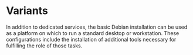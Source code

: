 # Variants

In addition to dedicated services, the basic Debian installation can be used as a platform on which to run a standard desktop or workstation. These configurations include the installation of additional tools necessary for fulfilling the role of those tasks.
